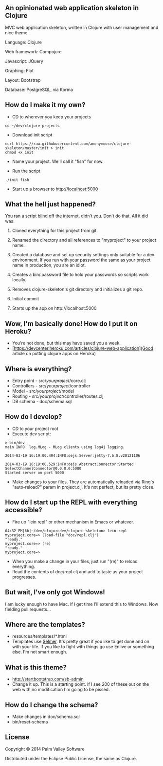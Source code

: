 ## An opinionated web application skeleton in Clojure

MVC web application skeleton, written in Clojure with user management and nice theme.

Language: Clojure

Web framework: Compojure

Javascript: JQuery

Graphing: Flot

Layout: Bootstrap

Database: PostgreSQL, via Korma

## How do I make it my own?

- CD to wherever you keep your projects
```
cd ~/dev/clojure-projects
```

- Download init script
```
curl https://raw.githubusercontent.com/anonymoose/clojure-skeleton/master/init > init
chmod +x init
```

- Name your project.  We'll call it "fish" for now.

- Run the script
```
./init fish
```

- Start up a browser to [http://localhost:5000](http://localhost:5000)

## What the hell just happened?
You ran a script blind off the internet, didn't you.  Don't do that.  All it did was:

1. Cloned everything for this project from git.

2. Renamed the directory and all references to "myproject" to your project name.

3. Created a database and set up security settings only suitable for a dev environment.  If you run with your password 
the same as your project name in production, you are an idiot.

4. Creates a bin/.password file to hold your passwords so scripts work locally.

5. Removes clojure-skeleton's git directory and initializes a git repo.

6. Initial commit

7. Starts up the app on http://localhost:5000

## Wow, I'm basically done!  How do I put it on Heroku?
- You're not done, but this may have saved you a week.
- [https://devcenter.heroku.com/articles/clojure-web-application](Good article on putting clojure apps on Heroku)

## Where is everything?
- Entry point - src/$yourproject$/core.clj
- Controllers - src/$yourproject$/controller
- Model - src/$yourproject$/model
- Routing - src/$yourproject$/controller/routes.clj
- DB schema - doc/schema.sql

## How do I develop?
- CD to your project root
- Execute dev script:
```
> bin/dev
main INFO  log.MLog - MLog clients using log4j logging.
 
2014-03-19 16:19:00.494:INFO:oejs.Server:jetty-7.6.8.v20121106

2014-03-19 16:19:00.529:INFO:oejs.AbstractConnector:Started SelectChannelConnector@0.0.0.0:5000
Started server on port 5000
```
- Make changes to your files.  They are automatically reloaded via Ring's "auto-reload?" param in project.clj.  It's not perfect, but its pretty close.

## How do I start up the REPL with everything accessible?
- Fire up "lein repl" or other mechanism in Emacs or whatever.
```
04:32 PM|kb|~/dev/clojuredev/clojure-skeleton> lein repl
myproject.core=> (load-file "doc/repl.clj")
"ready."
myproject.core=> (re)
"ready."
myproject.core=> 
```
- When you make a change in your files, just run "(re)" to reload everything.
- Read the contents of doc/repl.clj and add to taste as your project progresses.

## But wait, I've only got Windows!
I am lucky enough to have Mac.  If I get time I'll extend this to Windows.  Now fielding pull requests...

## Where are the templates?
- resources/templates/*.html
- Templates use [Selmer](https://github.com/yogthos/Selmer).  It's pretty great if you like to get done and on with your life.  If you like to fight with things go use Enlive or something else.  I'm not smart enough.

## What is this theme?
- http://startbootstrap.com/sb-admin
- Change it up.  This is a starting point.  If I see 200 of these out on the web with no modification I'm going to be pissed.

## How do I change the schema?
- Make changes in doc/schema.sql 
- bin/reset-schema

## License

Copyright &copy; 2014 Palm Valley Software

Distributed under the Eclipse Public License, the same as Clojure.
